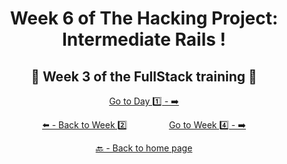 <h1 align="center">Week 6 of The Hacking Project: Intermediate Rails !</h1>

<h2 align="center">🎉 Week 3 of the FullStack training 🎉</h2>

<div align="center">

  [Go to Day 1️⃣ - ➡️](https://github.com/BenjaminCharmes/THP_FullStack/tree/main/Week_3/Day_1)

</div>

<div align="center">
  
  [⬅️ - Back to Week 2️⃣](https://github.com/BenjaminCharmes/THP_FullStack/tree/main/Week_2)
  &nbsp;&nbsp;&nbsp;&nbsp;&nbsp;&nbsp;&nbsp;&nbsp;&nbsp;&nbsp;&nbsp;&nbsp;&nbsp;&nbsp;&nbsp;
  [Go to Week 4️⃣ - ➡️](https://github.com/BenjaminCharmes/THP_FullStack/tree/main/Week_4)

</div>

<div align="center">

  [🔙 - Back to home page](https://github.com/BenjaminCharmes/THP_FullStack)

</div>
